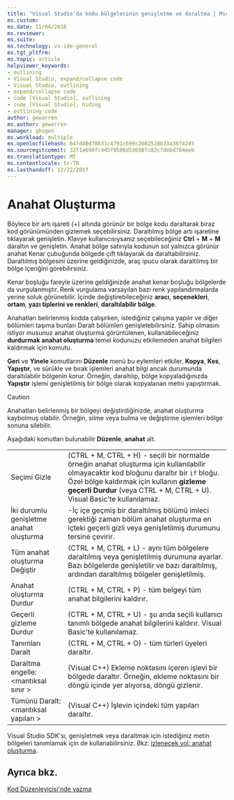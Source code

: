 ```yaml
---
title: "Visual Studio'da kodu bölgelerinin genişletme ve daraltma | Microsoft Docs"
ms.custom: 
ms.date: 11/04/2016
ms.reviewer: 
ms.suite: 
ms.technology: vs-ide-general
ms.tgt_pltfrm: 
ms.topic: article
helpviewer_keywords:
- outlining
- Visual Studio, expand/collapse code
- Visual Studio, outlining
- expand/collapse code
- code [Visual Studio], outlining
- code [Visual Studio], hiding
- outlining code
author: gewarren
ms.author: gewarren
manager: ghogen
ms.workload: multiple
ms.openlocfilehash: 64fd40d78b31c4791c699c2602528b33a36f4245
ms.sourcegitcommit: 32f1a690fc445f9586d53698fc82c7debd784eeb
ms.translationtype: MT
ms.contentlocale: tr-TR
ms.lasthandoff: 12/22/2017
---
```

# <a name="outlining"></a>Anahat Oluşturma

Böylece bir artı işareti (+) altında görünür bir bölge kodu daraltarak biraz kod görünümünden gizlemek seçebilirsiniz. Daraltılmış bölge artı işaretine tıklayarak genişletin. Klavye kullanıcısıysanız seçebileceğiniz **Ctrl** + **M** + **M** daraltın ve genişletin. Anahat bölge satırıyla kodunun sol yalnızca görünür anahat Kenar çubuğunda bölgede çift tıklayarak da daraltabilirsiniz. Daraltılmış bölgesini üzerine geldiğinizde, araç ipucu olarak daraltılmış bir bölge içeriğini görebilirsiniz.

Kenar boşluğu fareyle üzerine geldiğinizde anahat kenar boşluğu bölgelerde da vurgulanmıştır. Renk vurgulama varsayılan bazı renk yapılandırmalarda yerine soluk görünebilir. İçinde değiştirebileceğiniz **aracı**, **seçenekleri**, **ortam**, **yazı tiplerini ve renkleri**, **daraltılabilir bölge**.

Anahatları belirlenmiş kodda çalışırken, istediğiniz çalışma yapılır ve diğer bölümleri taşıma bunları Daralt bölümleri genişletebilirsiniz. Sahip olmasını istiyor musunuz anahat oluşturma görüntülenen, kullanabileceğiniz **durdurmak anahat oluşturma** temel kodunuzu etkilemeden anahat bilgileri kaldırmak için komutu.

**Geri** ve **Yinele** komutlarını **Düzenle** menü bu eylemleri etkiler. **Kopya**, **Kes**, **Yapıştır**, ve sürükle ve bırak işlemleri anahat bilgi ancak durumunda daraltılabilir bölgenin korur. Örneğin, daraltılıp, bölge kopyaladığınızda **Yapıştır** işlemi genişletilmiş bir bölge olarak kopyalanan metni yapıştırmak.

> [!CAUTION]
> Anahatları belirlenmiş bir bölgeyi değiştirdiğinizde, anahat oluşturma kaybolmuş olabilir. Örneğin, silme veya bulma ve değiştirme işlemleri bölge sonuna silebilir.

Aşağıdaki komutları bulunabilir **Düzenle**, **anahat** alt.

|||
|-|-|
|Seçimi Gizle|(CTRL + M, CTRL + H) - seçili bir normalde örneğin anahat oluşturma için kullanılabilir olmayacaktır kod bloğunu daraltır bir `if` bloğu. Özel bölge kaldırmak için kullanın **gizleme geçerli Durdur** (veya CTRL + M, CTRL + U). Visual Basic'te kullanılamaz.|  
|İki durumlu genişletme anahat oluşturma|-İç içe geçmiş bir daraltılmış bölümü imleci gerektiği zaman bölüm anahat oluşturma en içteki geçerli gizli veya genişletilmiş durumunu tersine çevirir.|  
|Tüm anahat oluşturma Değiştir|(CTRL + M, CTRL + L) - aynı tüm bölgelere daraltılmış veya genişletilmiş durumuna ayarlar. Bazı bölgelerde genişletilir ve bazı daraltılmış, ardından daraltılmış bölgeler genişletilmiş.|  
|Anahat oluşturma Durdur|(CTRL + M, CTRL + P) - tüm belgeyi tüm anahat bilgilerini kaldırır.|  
|Geçerli gizleme Durdur|(CTRL + M, CTRL + U) - şu anda seçili kullanıcı tanımlı bölgede anahat bilgilerini kaldırır. Visual Basic'te kullanılamaz.|  
|Tanımları Daralt|(CTRL + M, CTRL + O) - tüm türleri üyeleri daraltır.|  
|Daraltma engelle:\<mantıksal sınır >|(Visual C++) Ekleme noktasını içeren işlevi bir bölgede daraltır. Örneğin, ekleme noktasını bir döngü içinde yer alıyorsa, döngü gizlenir.|  
|Tümünü Daralt: \<mantıksal yapıları >|(Visual C++) İşlevin içindeki tüm yapıları daraltır.|  

Visual Studio SDK'sı, genişletmek veya daraltmak için istediğiniz metin bölgeleri tanımlamak için de kullanabilirsiniz. Bkz: [izlenecek yol: anahat oluşturma](../extensibility/walkthrough-outlining.md).

## <a name="see-also"></a>Ayrıca bkz.

[Kod Düzenleyicisi'nde yazma](../ide/writing-code-in-the-code-and-text-editor.md)